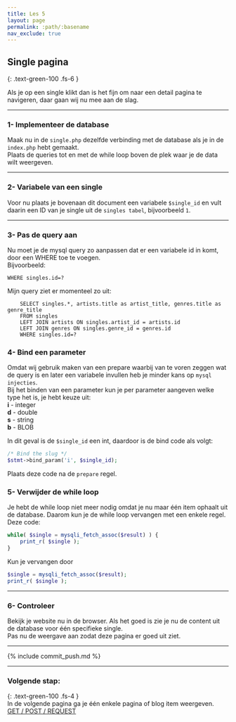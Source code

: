```yaml
---
title: Les 5
layout: page 
permalink: :path/:basename 
nav_exclude: true
---
```


## Single pagina
{: .text-green-100 .fs-6 }

Als je op een single klikt dan is het fijn om naar een detail pagina te navigeren, daar gaan wij nu mee aan de slag. 

---
### 1- Implementeer de database
Maak nu in de `single.php` dezelfde verbinding met de database als je in de `index.php` hebt gemaakt.  
Plaats de queries tot en met de while loop boven de plek waar je de data wilt weergeven.

---
### 2- Variabele van een single
Voor nu plaats je bovenaan dit document een variabele `$single_id` en vult daarin een ID van je single uit de `singles tabel`, bijvoorbeeld `1`.

--- 
### 3- Pas de query aan
Nu moet je de mysql query zo aanpassen dat er een variabele id in komt, door een WHERE toe te voegen.  
Bijvoorbeeld:  
```mysql
WHERE singles.id=?
```
Mijn query ziet er momenteel zo uit:
```mysql
    SELECT singles.*, artists.title as artist_title, genres.title as genre_title
    FROM singles
    LEFT JOIN artists ON singles.artist_id = artists.id
    LEFT JOIN genres ON singles.genre_id = genres.id
    WHERE singles.id=?
```

### 4- Bind een parameter
Omdat wij gebruik maken van een prepare waarbij van te voren zeggen wat de query is en later een variabele invullen heb je minder kans op `mysql injecties`.  
Bij het binden van een parameter kun je per parameter aangeven welke type het is, je hebt keuze uit:  
**i** - integer  
**d** - double  
**s** - string  
**b** - BLOB  

In dit geval is de `$single_id` een int, daardoor is de bind code als volgt:
```php
/* Bind the slug */
$stmt->bind_param('i', $single_id);
```
Plaats deze code na de `prepare` regel.

### 5- Verwijder de while loop
Je hebt de while loop niet meer nodig omdat je nu maar één item ophaalt uit de database. Daarom kun je de while loop vervangen met een enkele regel.  
Deze code:
```php
while( $single = mysqli_fetch_assoc($result) ) {
    print_r( $single );
}
```
Kun je vervangen door
```php
$single = mysqli_fetch_assoc($result);
print_r( $single );
````

---
### 6- Controleer
Bekijk je website nu in de browser.
Als het goed is zie je nu de content uit de database voor één specifieke single.  
Pas nu de weergave aan zodat deze pagina er goed uit ziet.

---

{% include commit_push.md %}

---
### Volgende stap:
{: .text-green-100 .fs-4 }  
In de volgende pagina ga je één enkele pagina of blog item weergeven.  
[GET / POST / REQUEST](requests)


